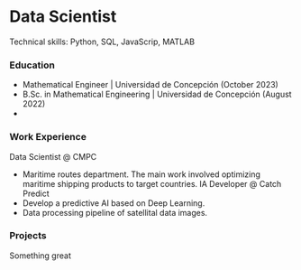 # Data Scientist
Technical skills: Python, SQL, JavaScrip, MATLAB

### Education
- Mathematical Engineer | Universidad de Concepción (October 2023)
- B.Sc. in Mathematical Engineering | Universidad de Concepción (August 2022)
- 
### Work Experience
Data Scientist @ CMPC
- Maritime routes department. The main work involved optimizing maritime shipping products to target countries.
IA Developer @ Catch Predict
- Develop a predictive AI based on Deep Learning.
- Data processing pipeline of satellital data images.
### Projects
Something great

